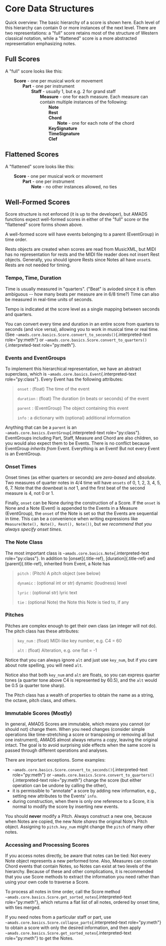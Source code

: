 # Core Data Structures

Quick overview: The basic hierarchy of a score is shown here. Each level
of this hierarchy can contain 0 or more instances of the next level.
There are two representations: a "full" score retains most of the
structure of Western classical notation, while a "flattened" score is
a more abstracted representation emphasizing notes.

## Full Scores

A "full" score looks like this:

<div style=margin-left:2em;"><b>Score</b> - one per musical work or movement </div>

<div style=margin-left:4em;"><b>Part</b> - one per instrument </div>

<div style=margin-left:6em;"><b>Staff</b> - usually 1, but e.g. 2 for grand staff</div>
<div style=margin-left:8em;"><b>Measure</b> - one for each measure. Each measure can
contain multiple instances of the following: </div>
<div style=margin-left:10em;"><b>Note</b></div>
<div style=margin-left:10em;"><b>Rest</b></div>
<div style=margin-left:10em;"><b>Chord</b></div>
<div style=margin-left:12em;"><b>Note</b> - one for each note of the chord</div>
<div style=margin-left:10em;"><b>KeySignature</b></div>
<div style=margin-left:10em;"><b>TimeSignature</b></div>
<div style=margin-left:10em;"><b>Clef</b></div>

## Flattened Scores

A "flattened" score looks like this:

<div style=margin-left:2em;"><b>Score</b> - one per musical work or movement</div>
<div style=margin-left:4em;"><b>Part</b> - one per instrument</div>
<div style=margin-left:6em;"><b>Note</b> - no other instances allowed, no ties</div>

## Well-Formed Scores

Score structure is not enforced (it is up to the developer), but AMADS
functions expect well-formed scores in either of the "full" score or
the "flattened" score forms shown above.

A well-formed score will have events belonging to a parent (EventGroup)
in time order.

Rests objects are created when scores are read from MusicXML, but MIDI
has no representation for rests and the MIDI file reader does not insert
Rest objects. Generally, you should ignore Rests since Notes all have
`onset`s. Rests are not needed for timing.

### Tempo, Time, Duration

Time is usually measured in "quarters". ("Beat" is avioded since it
is often ambiguous \-- how many beats per measure are in 6/8 time?) Time
can also be measured in real-time units of seconds.

Tempo is indicated at the score level as a single mapping between
seconds and quarters.

You can convert every time and duration in an entire score from quarters
to seconds (and vice versa), allowing you to work in musical time or
real time. (See
`~amads.core.basics.Score.convert_to_seconds()`{.interpreted-text
role="py:meth"} or
`~amads.core.basics.Score.convert_to_quarters()`{.interpreted-text
role="py:meth"}.

### Events and EventGroups

To implement this hierarchical representation, we have an abstract
superclass, which is `~amads.core.basics.Event`{.interpreted-text
role="py:class"}. Every Event has the following attributes:

> `onset`
> :   (float) The time of the event
> 
> `duration`
> :   (float) The duration (in beats or seconds) of the event
> 
> `parent`
> :   (EventGroup) The object containing this event
> 
> `info`
> :   a dictionary with (optional) additional information

Anything that can be a `parent` is an
`~amads.core.basics.EventGroup`{.interpreted-text role="py:class"}.
EventGroups including Part, Staff, Measure and Chord are also children,
so you would also expect them to be Events. There is no conflict because
EventGroup *inherits from* Event. Everything is an Event! But not every
Event is an EventGroup.

### Onset Times

Onset times (as either quarters or seconds) are *zero-based* and
*absolute*. Two measures of quarter notes in 4/4 time will have `onsets`
of 0, 1, 2, 3, 4, 5, 6, 7. Note that the downbeat is *not* 1, and the
first beat of the second measure is 4, not 0 or 1.

Finally, `onset` can be None during the construction of a Score. If the
`onset` is None and a Note (Event) is appended to the Events in a
Measure (EventGroup), the `onset` of the Note is set so that the Events
are sequential in time. This can be a convenience when writing
expressions like `Measure(Note(), Note(), Rest(), Note())`, but *we
recommend that you always specify onset times*.

### The Note Class

The most important class is `~amads.core.basics.Note`{.interpreted-text
role="py:class"}. In addition to [onset]{.title-ref},
[duration]{.title-ref} and [parent]{.title-ref}, inherited from Event, a
Note has

> `pitch`
> :   (Pitch) A pitch object (see below)
> 
> `dynamic`
> :   (optional int or str) dynamic (loudness) level
> 
> `lyric`
> :   (optional str) lyric text
> 
> `tie`
> :   (optional Note) the Note this Note is tied to, if any


### Pitches

Pitches are complex enough to get their own class (an integer will not
do). The pitch class has these attributes:

> `key_num`
> :   (float) MIDI-like key number, e.g. C4 = 60
> 
> `alt`
> :   (float) Alteration, e.g. one flat = -1


Notice that you can always ignore `alt` and just use `key_num`, but if
you care about note spelling, you will need `alt`.

Notice also that both `key_num` and `alt` are floats, so you can express
quarter tones (a quarter tone above C4 is represented by 60.5), and the
`alt` would be 0.5 (a quarter tone sharp).

The Pitch class has a wealth of properties to obtain the name as a
string, the octave, pitch class, and others.

### Immutable Scores (Mostly)

In general, AMADS Scores are immutable, which means you cannot (or
should not) change them. When you need changes (consider simple
operations like time-stretching a score or transposing or removing all
but one instrument), AMADS almost always returns a *copy*, leaving the
original intact. The goal is to avoid surprising side effects when the
same score is passed through different operations and analyses.

There are important exceptions. Some examples:

-   `~amads.core.basics.Score.convert_to_seconds()`{.interpreted-text
    role="py:meth"} or
    `~amads.core.basics.Score.convert_to_quarters()`{.interpreted-text
    role="py:meth"} change the score (but either operation can be undone
    by calling the other),
-   it is permissible to "annotate" a score by adding new information,
    e.g., setting new attributes to the Events\' `info`.
-   during construction, when there is only one reference to a Score, it
    is normal to modify the score by inserting new events.

You should **never** modify a Pitch. Always construct a new one, because
when Notes are copied, the new Note *shares* the original Note\'s Pitch
object. Assigning to `pitch.key_num` might change the `pitch` of many
other notes.

### Accessing and Processing Scores

If you access notes directly, be aware that notes can be tied: Not every
Note object represents a new performed tone. Also, Measures can contain
Chord events that contain Notes, so Notes can exist at two levels of the
hierarchy. Because of these and other complications, it is recommended
that you use Score methods to extract the information you need rather
than using your own code to traverse a Score.

To process all notes in time order, call the Score method
`~amads.core.basics.Score.get_sorted_notes`{.interpreted-text
role="py:meth"}, which returns a flat list of all notes, ordered by
onset time, with ties merged.

If you need notes from a particular staff or part, use
`~amads.core.basics.Score.collapse_parts`{.interpreted-text
role="py:meth"} to obtain a score with only the desired information, and
then apply `~amads.core.basics.Score.get_sorted_notes`{.interpreted-text
role="py:meth"} to get the Notes.
